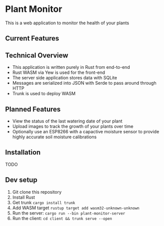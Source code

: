 # Plant Monitor
This is a web application to monitor the health of your plants

## Current Features

## Technical Overview
* This application is written purely in Rust from end-to-end
* Rust WASM via Yew is used for the front-end 
* The server side application stores data with SQLite
* Messages are serialized into JSON with Serde to pass around through HTTP 
* Trunk is used to deploy WASM

## Planned Features
* View the status of the last watering date of your plant 
* Upload images to track the growth of your plants over time
* Optionally use an ESP8266 with a capactive moisture sensor to provide highly accurate soil moisture calibrations

## Installation
TODO

## Dev setup 
1. Git clone this repository
2. Install Rust
3. Get trunk `cargo install trunk`
4. Add WASM target `rustup target add wasm32-unknown-unknown`
5. Run the server: `cargo run --bin plant-monitor-server`
6. Run the client: `cd client && trunk serve --open`
